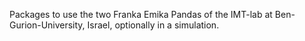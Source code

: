 Packages to use the two Franka Emika Pandas of the IMT-lab at Ben-Gurion-University,
Israel, optionally in a simulation.
